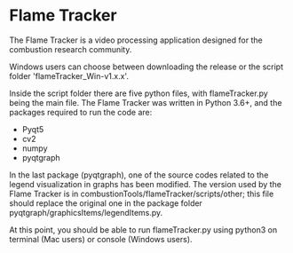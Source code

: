 # Flame Tracker
The Flame Tracker is a video processing application designed for the combustion research community.

Windows users can choose between downloading the release or the script folder 'flameTracker_Win-v1.x.x'.

Inside the script folder there are five python files, with flameTracker.py being the main file.
The Flame Tracker was written in Python 3.6+, and the packages required to run the code are:
- Pyqt5
- cv2 
- numpy
- pyqtgraph

In the last package (pyqtgraph), one of the source codes related to the legend visualization in graphs has been modified. The version used by the Flame Tracker is in combustionTools/flameTracker/scripts/other; this file should replace the original one in the package folder pyqtgraph/graphicsItems/legendItems.py.

At this point, you should be able to run flameTracker.py using python3 on terminal (Mac users) or console (Windows users).
